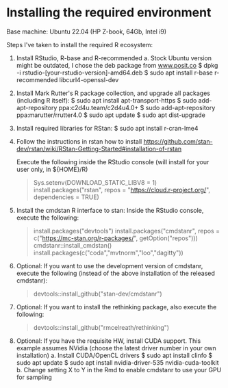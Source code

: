# Installing the required environment

Base machine: Ubuntu 22.04 (HP Z-book, 64Gb, Intel i9)

Steps I've taken to install the required R ecosystem:

1. Install RStudio, R-base and R-recommended
    a. Stock Ubuntu version might be outdated, I chose the deb package from www.posit.co
    $ dpkg -i rstudio-[your-rstudio-version]-amd64.deb
    $ sudo apt install r-base r-recommended libcurl4-openssl-dev

2. Install Mark Rutter's R package collection, and upgrade all packages (including R itself):
    $ sudo apt install apt-transport-https
    $ sudo add-apt-repository ppa:c2d4u.team/c2d4u4.0+
    $ sudo add-apt-repository ppa:marutter/rrutter4.0
    $ sudo apt update
    $ sudo apt dist-upgrade
    
3. Install required libraries for RStan:
    $ sudo apt install r-cran-lme4
4. Follow the instructions in rstan how to install
    https://github.com/stan-dev/rstan/wiki/RStan-Getting-Started#installation-of-rstan
    
    Execute the following inside the RStudio console (will install for your user only, in ${HOME}/R)
    > Sys.setenv(DOWNLOAD_STATIC_LIBV8 = 1)
    > install.packages("rstan", repos = "https://cloud.r-project.org/", dependencies = TRUE)
5. Install the cmdstan R interface to stan:
    Inside the RStudio console, execute the following:
    > install.packages("devtools")
    > install.packages("cmdstanr", repos = c("https://mc-stan.org/r-packages/", getOption("repos")))
    > cmdstanr::install_cmdstan()
    > install.packages(c("coda","mvtnorm","loo","dagitty"))
6. Optional: If you want to use the development version of cmdstanr, execute the following (instead of the above installation of the released cmdstanr):
    > devtools::install_github("stan-dev/cmdstanr")
7. Optional: If you want to install the rethinking package, also execute the following:
    > devtools::install_github("rmcelreath/rethinking")
8. Optional: If you have the requisite HW, install CUDA support. This example assumes NVidia (choose the latest driver number in your own installation)
    a. Install CUDA/OpenCL drivers
        $ sudo apt install clinfo
        $ sudo apt update
        $ sudo apt install nvidia-driver-535 nvidia-cuda-toolkit
    b. Change setting X to Y in the Rmd to enable cmdstanr to use your GPU for sampling